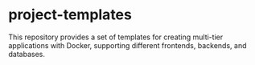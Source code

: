 # project-templates
This repository provides a set of templates for creating multi-tier applications with Docker, supporting different frontends, backends, and databases.
